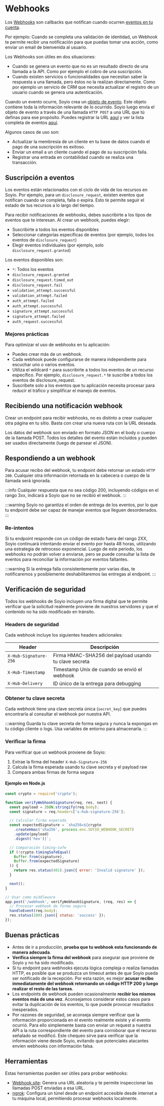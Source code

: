 # Webhooks

Los [Webhooks](https://es.wikipedia.org/wiki/Webhook) son callbacks que notifican cuando ocurren [eventos en tu cuenta](./resources/schemas/event.schema.mdx).

Por ejemplo: Cuando se completa una validación de identidad, un Webhook te permite recibir una notificación para que puedas tomar una acción, como enviar un email de bienvenida al usuario.

Los Webhooks son útiles en dos situaciones:

- Cuando se genera un evento que no es un resultado directo de una llamada a la API. Como por ejemplo el cobro de una suscripción.
- Cuando existen servicios o funcionalidades que necesitan saber la respuesta a una llamada, pero éstos no la realizan directamente. Como por ejemplo un servicio de CRM que necesita actualizar el registro de un usuario cuando se genera una autenticación.

Cuando un evento ocurre, Soyio crea un [objeto de evento](./resources/schemas/event.schema.mdx). Este objeto contiene toda la información relevante de lo ocurrido. Soyio luego envía el objeto de evento a través de una llamada `HTTP POST` a una URL que tú definas para ese propósito. Puedes registrar la URL [aquí](https://dashboard.soyio.com/settings/webhooks) y ver la lista completa de eventos [aquí](./resources/schemas/event.schema.mdx).

Algunos casos de uso son:

- Actualizar la membresía de un cliente en tu base de datos cuando el pago de una suscripción es exitoso.
- Enviar un email a un cliente cuando el pago de su suscripción falla.
- Registrar una entrada en contabilidad cuando se realiza una transacción.

## Suscripción a eventos

Los eventos están relacionados con el ciclo de vida de los recursos en Soyio. Por ejemplo, para un `disclosure_request`, existen eventos que notifican cuando se completa, falla o expira. Esto te permite seguir el estado de tus recursos a lo largo del tiempo.

Para recibir notificaciones de webhooks, debes suscribirte a los tipos de eventos que te interesan. Al crear un webhook, puedes elegir:

- Suscribirte a todos los eventos disponibles
- Seleccionar categorías específicas de eventos (por ejemplo, todos los eventos de `disclosure_request`)
- Elegir eventos individuales (por ejemplo, solo `disclosure_request.granted`)

Los eventos disponibles son:

- `*`: Todos los eventos
- `disclosure_request.granted`
- `disclosure_request.timed_out`
- `disclosure_request.fail`
- `validation_attempt.successful`
- `validation_attempt.failed`
- `auth_attempt.failed`
- `auth_attempt.successful`
- `signature_attempt.successful`
- `signature_attempt.failed`
- `auth_request.successful`

### Mejores prácticas

Para optimizar el uso de webhooks en tu aplicación:

- Puedes crear más de un webhook.
- Cada webhook puede configurarse de manera independiente para escuchar uno o varios eventos.
- Utiliza el wildcard `*` para suscribirte a todos los eventos de un recurso específico. Por ejemplo, `disclosure_request.*` te suscribe a todos los eventos de disclosure_request.
- Suscríbete solo a los eventos que tu aplicación necesita procesar para reducir el tráfico y simplificar el manejo de eventos.

## Recibiendo una notificación webhook

Crear un endpoint para recibir webhooks, no es distinto a crear cualquier otra página en tu sitio. Basta con crear una nueva ruta con la URL deseada.

Los datos del webhook son enviado en formato JSON en el body o cuerpo de la llamada POST. Todos los detalles del evento están incluidos y pueden ser usados directamente (luego de parsear el JSON).

## Respondiendo a un webhook

Para acusar recibo del webhook, tu endpoint debe retornar un estado `HTTP 200`. Cualquier otra información retornada en la cabecera o cuerpo de la llamada será ignorada.

:::info
Cualquier respuesta que no sea código 200, incluyendo códigos en el rango 3xx, indicará a Soyio que no se recibió el webhook.
:::

:::warning
Soyio no garantiza el orden de entrega de los eventos, por lo que tu endpoint debe ser capaz de manejar eventos que lleguen desordenados.
:::

### Re-intentos

Si tu endpoint responde con un código de estado fuera del rango 2XX, Soyio continuará intentando enviar el evento por hasta 48 horas, utilizando una estrategia de retroceso exponencial. Luego de este periodo, los webhooks no podrán volver a enviarse, pero se puede consultar la lista de eventos para reconciliar la información por eventos faltantes.

:::warning
Si la entrega falla consistentemente por varias días, te notificaremos y posiblemente deshabilitaremos las entregas al endpoint.
:::

## Verificación de seguridad

Todos los webhooks de Soyio incluyen una firma digital que te permite verificar que la solicitud realmente proviene de nuestros servidores y que el contenido no ha sido modificado en tránsito.

### Headers de seguridad

Cada webhook incluye los siguientes headers adicionales:

| Header | Descripción |
|--------|-------------|
| `X-Hub-Signature-256` | Firma HMAC-SHA256 del payload usando tu clave secreta |
| `X-Hub-Timestamp` | Timestamp Unix de cuando se envió el webhook |
| `X-Hub-Delivery` | ID único de la entrega para debugging |

### Obtener tu clave secreta

Cada webhook tiene una clave secreta única (`secret_key`) que puedes encontrarla al consultar el webhook por nuestra API.

:::warning
Guarda tu clave secreta de forma segura y nunca la expongas en tu código cliente o logs. Usa variables de entorno para almacenarla.
:::

### Verificar la firma

Para verificar que un webhook proviene de Soyio:

1. Extrae la firma del header `X-Hub-Signature-256`
2. Calcula la firma esperada usando tu clave secreta y el payload raw
3. Compara ambas firmas de forma segura


#### Ejemplo en Node.js

```javascript
const crypto = require('crypto');

function verifyWebhookSignature(req, res, next) {
  const payload = JSON.stringify(req.body);
  const signature = req.headers['x-hub-signature-256'];

  // Calcular firma esperada
  const expectedSignature = `sha256=${crypto
    .createHmac('sha256', process.env.SOYIO_WEBHOOK_SECRET)
    .update(payload)
    .digest('hex')}`;

  // Comparación timing-safe
  if (!crypto.timingSafeEqual(
    Buffer.from(signature), 
    Buffer.from(expectedSignature)
  )) {
    return res.status(401).json({ error: 'Invalid signature' });
  }

  next();
}

// Usar como middleware
app.post('/webhook', verifyWebhookSignature, (req, res) => {
  // Procesar webhook de forma segura
  handleEvent(req.body);
  res.status(200).json({ status: 'success' });
});
```

## Buenas prácticas
- Antes de ir a producción, **prueba que tu webhook esta funcionando de manera adecuada**.
- **Verifica siempre la firma del webhook** para asegurar que proviene de Soyio y no ha sido modificado.
- Si tu endpoint para webhooks ejecuta lógica compleja o realiza llamadas HTTP, es posible que se produzca un timeout antes de que Soyio pueda ser notificado de la recepción. Por esta razón, es mejor **acusar recibo inmediatamente del webhook retornando un código HTTP 200 y luego realizar el resto de las tareas**.
- Los endpoints de webhook pueden ocasionalmente **recibir los mismos eventos más de una vez**. Aconsejamos considerar estos casos para evitar la duplicación de los eventos, lo que puede provocar resultados inesperados.
- Por razones de seguridad, se aconseja siempre verificar que la información proporcionada en el evento realmente existe y el evento ocurrió. Para ello simplemente basta con enviar un request a nuestra API a la ruta correspondiente del evento para corroborar que el recurso señalado se modificó. Este chequeo sirve para verificar que la información viene desde Soyio, evitando que potenciales atacantes envíen webhooks con información falsa.

## Herramientas

Estas herramientas pueden ser útiles para probar webhooks:

- [Webhook.site](https://webhook.site): Genera una URL aleatoria y te permite inspeccionar las llamadas POST enviadas a esa URL.
- [ngrok](https://ngrok.com/): Configura un túnel desde un endpoint accesible desde internet a tu máquina local, permitiendo procesar webhooks localmente.
